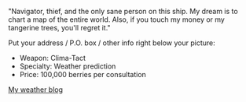 "Navigator, thief, and the only sane person on this ship. My dream is to chart a map of the entire world. Also, if you touch my money or my tangerine trees, you'll regret it."

Put your address / P.O. box / other info right below your picture:
- Weapon: Clima-Tact
- Specialty: Weather prediction
- Price: 100,000 berries per consultation

[My weather blog](https://onepiece.fandom.com/wiki/Nami)